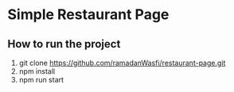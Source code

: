 # Simple Restaurant Page

## How to run the project
1. git clone https://github.com/ramadanWasfi/restaurant-page.git
2. npm install
3. npm run start